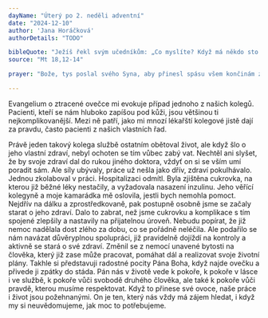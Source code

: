 ```yaml
---
dayName: "Úterý po 2. neděli adventní"
date: "2024-12-10"
author: 'Jana Horáčková'
authorDetails: "TODO"

bibleQuote: "Ježíš řekl svým učedníkům: „Co myslíte? Když má někdo sto ovcí a jedna z nich se zatoulá, nenechá těch devětadevadesát na horách a nepůjde hledat tu zatoulanou? A když se mu podaří ji nalézt, amen, pravím vám: má z ní větší radost než z těch devětadevadesáti, které se nezatoulaly. Stejně tak nechce váš nebeský Otec, aby zahynul jediný z těchto nepatrných.“"
source: "Mt 18,12-14"

prayer: "Bože, tys poslal svého Syna, aby přinesl spásu všem končinám země; očisti naše srdce, abychom s radostí očekávali a znovu prožívali slavný den narození našeho Spasitele. Neboť on s tebou v jednotě Ducha Svatého…"

---
```


Evangelium o ztracené ovečce mi evokuje případ jednoho z našich kolegů.  Pacienti, kteří se nám hluboko zapíšou pod kůži, jsou většinou ti nejkomplikovanější. Mezi ně patří, jako mi mnozí lékařští kolegové jistě dají za pravdu, často pacienti z našich vlastních řad.
 
Právě jeden takový kolega službě ostatním obětoval život, ale když šlo o jeho vlastní zdraví, nebyl ochoten se tím  vůbec  zabý vat. Nechtěl ani slyšet, že by svoje zdraví dal do rukou jiného doktora, vždyť on si se vším umí poradit sám. Ale síly ubývaly, práce už nešla jako dřív, zdraví pokulhávalo. Jednou zkolaboval v práci. Hospitalizaci odmítl. Byla zjištěna cukrovka, na kterou již běžné léky nestačily, a vyžadovala nasazení inzulinu. Jeho věřící kolegyně a moje kamarádka mě oslovila, jestli bych nemohla pomoct. Nejdřív na dálku a zprostředkovaně, pak postupně osobně jsme se začaly starat o jeho zdraví. Dalo to zabrat, než jsme cukrovku a komplikace s tím spojené zlepšily a nastavily na přijatelnou úroveň. Nebudu popírat, že již nemoc nadělala dost zlého za dobu, co se pořádně neléčila. Ale podařilo se nám navázat důvěryplnou spolupráci, již pravidelně dojíždí na kontroly a aktivně se stará o své zdraví. Změnil se z nemocí unavené bytosti na člověka, který již zase může pracovat, pomáhat dál a realizovat svoje životní plány. Takhle si představuji radostné pocity Pána Boha, když najde ovečku a přivede ji zpátky do stáda. Pán nás v životě vede k pokoře, k pokoře v lásce i ve službě, k pokoře vůči svobodě druhého člověka, ale také k pokoře vůči pravdě, kterou musíme respektovat. Když to přinese své ovoce, naše práce i život jsou požehnanými. On je ten, který nás vždy má zájem hledat, i když my si neuvědomujeme, jak moc to potřebujeme.

